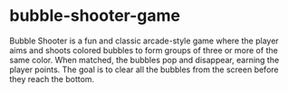 # bubble-shooter-game
Bubble Shooter is a fun and classic arcade-style game where the player aims and shoots colored bubbles to form groups of three or more of the same color. When matched, the bubbles pop and disappear, earning the player points. The goal is to clear all the bubbles from the screen before they reach the bottom. 
